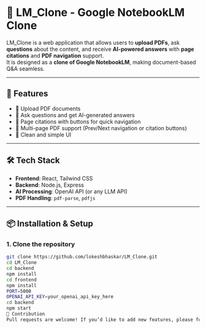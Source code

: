 # 📘 LM_Clone - Google NotebookLM Clone

LM_Clone is a web application that allows users to **upload PDFs**, ask **questions** about the content, and receive **AI-powered answers** with **page citations** and **PDF navigation** support.  
It is designed as a **clone of Google NotebookLM**, making document-based Q&A seamless.

---

## 🚀 Features
- 📂 Upload PDF documents  
- 🤖 Ask questions and get AI-generated answers  
- 📑 Page citations with buttons for quick navigation  
- 📜 Multi-page PDF support (Prev/Next navigation or citation buttons)  
- 🎯 Clean and simple UI  

---

## 🛠️ Tech Stack
- **Frontend**: React, Tailwind CSS  
- **Backend**: Node.js, Express  
- **AI Processing**: OpenAI API (or any LLM API)  
- **PDF Handling**: `pdf-parse`, `pdfjs`  

---

## 📦 Installation & Setup

### 1. Clone the repository
```bash
git clone https://github.com/lokeshbhaskar/LM_Clone.git
cd LM_Clone
cd backend
npm install
cd frontend
npm install
PORT=5000
OPENAI_API_KEY=your_openai_api_key_here
cd backend
npm start
🤝 Contribution
Pull requests are welcome! If you’d like to add new features, please fork the repo and create a PR.